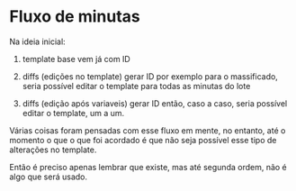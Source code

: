 # Fluxo de minutas

Na ideia inicial:

1. template base
  vem já com ID

2. diffs (edições no template)
  gerar ID
  por exemplo para o massificado, seria possível editar o template
  para todas as minutas do lote

3. diffs (edição após variaveis)
  gerar ID
  então, caso a caso, seria possível editar o template, um a um.

Várias coisas foram pensadas com esse fluxo em mente, no entanto, até o momento
o que o que foi acordado é que não seja possível esse tipo de alterações no template.

Então é preciso apenas lembrar que existe, mas até segunda ordem, não é algo que será usado.
